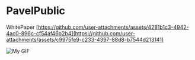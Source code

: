 # PavelPublic
WhitePaper
[https://github.com/user-attachments/assets/4281b1c3-4942-4ac0-896c-cf54af46b2b4](https://github.com/user-attachments/assets/c9975fe9-c233-4397-88d8-b7544d213141)




![My GIF](https://raw.githubusercontent.com/Smekalo4ka/assets/main/Room.gif)
